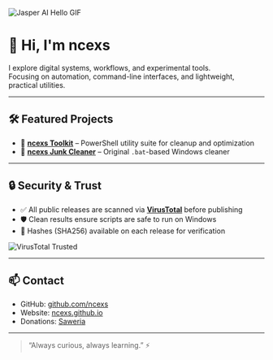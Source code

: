 ![Jasper AI Hello GIF](https://media.giphy.com/media/5k5vZwRFZR5aZeniqb/giphy.gif)

# 👋 Hi, I'm ncexs

I explore digital systems, workflows, and experimental tools.  
Focusing on automation, command-line interfaces, and lightweight, practical utilities.

---

## 🛠️ Featured Projects

- 🧰 [**ncexs Toolkit**](https://github.com/ncexs/ncexs-toolkit) – PowerShell utility suite for cleanup and optimization  
- 🧹 [**ncexs Junk Cleaner**](https://github.com/ncexs/ncexs-junkcleaner) – Original `.bat`-based Windows cleaner  

---

## 🔒 Security & Trust

- ✅ All public releases are scanned via **[VirusTotal](https://www.virustotal.com/)** before publishing  
- 🛡️ Clean results ensure scripts are safe to run on Windows  
- 📜 Hashes (SHA256) available on each release for verification  

![VirusTotal Trusted](https://img.shields.io/badge/Security-VirusTotal%20Safe-brightgreen?logo=virustotal&style=for-the-badge)

---

## 📫 Contact

- GitHub: [github.com/ncexs](https://github.com/ncexs)  
- Website: [ncexs.github.io](https://ncexs.github.io)  
- Donations: [Saweria](https://saweria.co/ncexs)

---

> “Always curious, always learning.” ⚡
